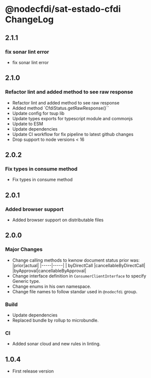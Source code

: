 # @nodecfdi/sat-estado-cfdi ChangeLog

## 2.1.1

### fix sonar lint error

- fix sonar lint error

## 2.1.0

### Refactor lint and added method to see raw response

- Refactor lint and added method to see raw response
- Added method `CfdiStatus.getRawResponse()``
- Update config for tsup lib
- Update types exports for typescript module and commonjs
- Update to ESM
- Update dependencies
- Update CI workflow for fix pipeline to latest github changes
- Drop support to node versions < 16

## 2.0.2

### Fix types in consume method

- Fix types in consume method

## 2.0.1

### Added browser support

- Added browser support on distributable files

## 2.0.0

### Major Changes

- Change calling methods to kwnow document status prior was:
    |prior|actual|
    |-----|-----|
    | byDirectCall |cancellableByDirectCall|
    |byApproval|cancellableByApproval|
- Change interface definition in `ConsumerClientInterface` to specify Generic type.
- Change enums in his own namespace.
- Change file names to follow standar used in `@nodecfdi` group.

### Build

- Update dependencies
- Replaced bundle by rollup to microbundle.

### CI

- Added sonar cloud and new rules in linting.

## 1.0.4

- First release version
